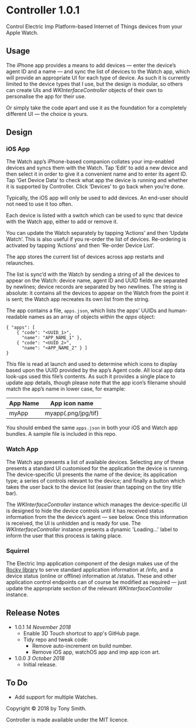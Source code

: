 # Controller 1.0.1 #

Control Electric Imp Platform-based Internet of Things devices from your Apple Watch.

## Usage ##

The iPhone app provides a means to add devices — enter the device’s agent ID and a name — and sync the list of devices to the Watch app, which will provide an appropriate UI for each type of device. As such it is currently limited to the device types that I use, but the design is modular, so others can create UIs and *WKInterfaceController* objects of their own to personalise the app for their use.

Or simply take the code apart and use it as the foundation for a completely different UI — the choice is yours.

## Design ##

### iOS App ###

The Watch app’s iPhone-based companion collates your imp-enabled devices and syncs them with the Watch. Tap ‘Edit’ to add a new device and then select it in order to give it a convenient name and to enter its agent ID. Tap ‘Get Device Data’ to check what app the device is running and whether it is supported by Controller. Click ‘Devices’ to go back when you’re done.

Typically, the iOS app will only be used to add devices. An end-user should not need to use it too often.

Each device is listed with a switch which can be used to sync that device with the Watch app, either to add or remove it.

You can update the Watch separately by tapping ‘Actions’ and then ‘Update Watch’. This is also useful if you re-order the list of devices. Re-ordering is activated by tapping ‘Actions’ and then ‘Re-order Device List’.

The app stores the current list of devices across app restarts and relaunches.

The list is sync’d with the Watch by sending a string of all the devices to appear on the Watch: device name, agent ID and UUID fields are separated by newlines; device records are separated by two newlines. The string is absolute: it contains all the devices to appear on the Watch from the point it is sent; the Watch app recreates its own list from the string.

The app contains a file, `apps.json`, which lists the apps’ UUIDs and human-readable names as an array of objects within the *apps* object:

```
{ "apps": [
    { "code": "<UUID_1>",
      "name": "APP_NAME_1" },
    { "code": "<UUID_2>",
      "name": "<APP_NAME_2" } ]
}
```

This file is read at launch and used to determine which icons to display based upon the UUID provided by the app’s Agent code. All local app data look-ups used this file’s contents. As such it provides a single place to update app details, though please note that the app icon’s filename should match the app’s name in lower case, for example:

| App Name | App icon name |
| --- | --- |
| myApp | myapp(.png/jpg/tif) |

You should embed the same `apps.json` in both your iOS and Watch app bundles. A sample file is included in this repo.

### Watch App ###

The Watch app presents a list of available devices. Selecting any of these presents a standard UI customised for the application the device is running. The device-specific UI presents the name of the device; its application type; a series of controls relevant to the device; and finally a button which takes the user back to the device list (easier than tapping on the tiny title bar).

The *WKInterfaceController* instance which manages the device-specific UI is designed to hide the device controls until it has received status information from the the device’s agent — see below. Once this information is received, the UI is unhidden and  is ready for use. The *WKInterfaceController* instance presents a dynamic 'Loading...' label to inform the user that this process is taking place.

### Squirrel ###

The Electric Imp application component of the design makes use of the [Rocky library](https://developer.electricimp.com/libraries/utilities/rocky) to serve standard application information at /info, and a device status (online or offline) information at /status. These and other application control endpoints can of course be modified as required — just update the appropriate section of the relevant *WKInterfaceController* instance.

## Release Notes ##

- 1.0.1 *14 November 2018*
    - Enable 3D Touch shortcut to app's GitHub page.
    - Tidy repo and tweak code:
        - Remove auto-increment on build number.
        - Remove iOS app, watchOS app and imp app icon art. 
- 1.0.0 *3 October 2018*
    - Initial release.

## To Do ##

- Add support for multiple Watches.

Copyright &copy; 2018 by Tony Smith.

Controller is made available under the MIT licence.

